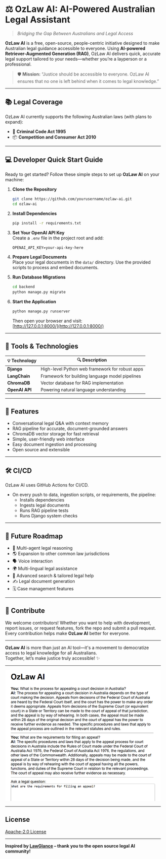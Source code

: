 # ⚖️ OzLaw AI: AI-Powered Australian Legal Assistant

> _Bridging the Gap Between Australians and Legal Access_

**OzLaw AI** is a free, open-source, people-centric initiative designed to make Australian legal guidance accessible to everyone. Using **AI-powered Retriever-Augmented Generation (RAG)**, OzLaw AI delivers quick, accurate legal support tailored to your needs—whether you’re a layperson or a professional.

> 🛡️ **Mission:** “Justice should be accessible to everyone. OzLaw AI ensures that no one is left behind when it comes to legal knowledge.”

---

## 📚 Legal Coverage

OzLaw AI currently supports the following Australian laws (with plans to expand):

- 📜 **Criminal Code Act 1995**
- 📦 **Competition and Consumer Act 2010**

---

## 💻 Developer Quick Start Guide

Ready to get started? Follow these simple steps to set up **OzLaw AI** on your machine:

1. **Clone the Repository**  
   ```sh
   git clone https://github.com/yourusername/ozlaw-ai.git
   cd ozlaw-ai
   ```

2. **Install Dependencies**  
   ```sh
   pip install -r requirements.txt
   ```

3. **Set Your OpenAI API Key**  
   Create a `.env` file in the project root and add:
   ```
   OPENAI_API_KEY=your-api-key-here
   ```

4. **Prepare Legal Documents**  
   Place your legal documents in the `data/` directory. Use the provided scripts to process and embed documents.

5. **Run Database Migrations**  
   ```sh
   cd backend
   python manage.py migrate
   ```

6. **Start the Application**  
   ```sh
   python manage.py runserver
   ```
   Then open your browser and visit:  
   [http://127.0.0.1:8000/](http://127.0.0.1:8000/)

---

## 🔧 Tools & Technologies

| 💡 **Technology**      | 🔍 **Description**                              |
|-----------------------|-------------------------------------------------|
| **Django**            | High-level Python web framework for robust apps |
| **LangChain**         | Framework for building language model pipelines |
| **ChromaDB**          | Vector database for RAG implementation          |
| **OpenAI API**        | Powering natural language understanding         |

---

## 🚀 Features

- Conversational legal Q&A with context memory
- RAG pipeline for accurate, document-grounded answers
- ChromaDB vector storage for fast retrieval
- Simple, user-friendly web interface
- Easy document ingestion and processing
- Open source and extensible

---

## 🛠️ CI/CD

OzLaw AI uses GitHub Actions for CI/CD.  
- On every push to data, ingestion scripts, or requirements, the pipeline:
  - Installs dependencies
  - Ingests legal documents
  - Runs RAG pipeline tests
  - Runs Django system checks

---

## 🌟 Future Roadmap

- 🤝 Multi-agent legal reasoning
- 🌎 Expansion to other common law jurisdictions
- 🗣️ Voice interaction
- 🌍 Multi-lingual legal assistance
- 🎯 Advanced search & tailored legal help
- ✍️ Legal document generation
- 🗓️ Case management features

---

## 🤝 Contribute

We welcome contributors! Whether you want to help with development, report issues, or request features, fork the repo and submit a pull request. Every contribution helps make **OzLaw AI** better for everyone.

---

**OzLaw AI** is more than just an AI tool—it's a movement to democratize access to legal knowledge for all Australians.  
Together, let’s make justice truly accessible! ✨

---
![OzLaw AI Demo](resultdemo.png)

---

## License

[Apache-2.0 License](LICENSE)

---

**Inspired by [LawGlance](https://github.com/lawglance/lawglance) – thank you to the open source legal AI community!** 

